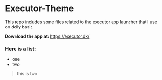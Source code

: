 ﻿# Executor-Theme
This repo includes some files related to the executor app launcher that I use on daily basis.

 **Download the app at:** https://executor.dk/
 
 
 ### Here is a list:
 - one
 - two
 > this is two
